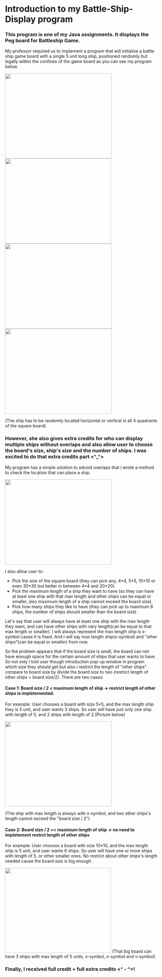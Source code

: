 # Introduction to my Battle-Ship-Display program

<html><h3>This program is one of my Java assignments. It displays the Peg board for Battleship Game.</h3>

My professor required us to implement a program that will initialize a battle ship game board with a single 5 unit long ship, 
positioned randomly but legally within the confines of the game board as you can see my program below.


<img src="https://user-images.githubusercontent.com/101363199/211139208-89b91998-b9cf-4af3-a50b-4c2669c6a042.png" width="352" height="280">   <img src="https://user-images.githubusercontent.com/101363199/211139245-b8c638cf-ee71-4ade-8cfe-6e6213a44619.png" width="350" height="280">
<img src="https://user-images.githubusercontent.com/101363199/211139287-fbbc6a40-a866-43cf-88bc-0f537fae9ab5.png" width="352" height="280">   <img src="https://user-images.githubusercontent.com/101363199/211139952-1eaebb59-26d2-497c-9ad8-c389c6883117.png" width="352" height="280">

(The ship has to be randomly located horizontal or vertical in all 4 quadrants of the square board)

<h3>However, she also gives extra credits for who can display multiple ships without overlaps and also allow user 
to choose the board's size, ship's size and the number of ships. I was excited to do that extra credits part <^_^></h3>

My program has a simple solution to advoid overlaps that i wrote a method to check the location that can place a ship.


<img src="https://user-images.githubusercontent.com/101363199/211140567-07413947-390f-4073-89c9-eb3b6c5433b4.png" width="352" height="280">


I also allow user to:
+ Pick the size of the square board (they can pick any, 4\*4, 5\*5, 10\*10 or even 30\*30 but better in between 4\*4 and 20\*20).
+ Pick the maximum length of a ship they want to have (so they can have at least one ship with that max length and other ships
can be equal or smaller, also maximum length of a ship cannot exceed the board size).
+ Pick how many ships they like to have (they can pick up to maximum 8 ships, the number of ships should smaller than the board size)

Let's say that user will always have at least one ship with the max length they want, and can have other ships 
with vary length(can be equal to that max length or smaller). I will always represent the max length ship is x-symbol cause it is fixed.
And I will say max length ship(x-symbol) and "other ships"(can be equal or smaller) from now.

So the problem appears that if the board size is small, the board can not have enough space for the certain amount of ships that user wants to have.
So not only I told user though introduction pop-up window in program which size they should get but also i restrict the length of "other ships"
compare to board size by divide the board size to two (restrict length of other ships = board size/2). There are two cases:

<h4>Case 1: Board size / 2 < maximum length of ship -> restrict length of other ships is impletemented.</h4>

For example: User chooses a board with size 5\*5, and the max length ship they is 5 unit, and user wants 3 ships. 
             So user will have just only one ship with length of 5, and 2 ships with length of 2.(Picture below)


<img src="https://user-images.githubusercontent.com/101363199/211141469-5de6f132-b57c-4bdd-96c8-399d1367110f.png" width="352" height="280">

(The ship with max length is always with x-symbol, and two other ships's length cannot exceed the "board size / 2")


<h4>Case 2: Board size / 2 >= maximum length of ship -> no need to impletement restrct length of other ships</h4>

For example: User chooses a board with size 10\*10, and the max length ship is 5 unit, and user wants 6 ships.
             So user will have one or more ships with length of 5, or other smaller ones. 
             No restrict about other ships's length needed cause the board size is big enough.


<img src="https://user-images.githubusercontent.com/101363199/211142018-dd081b39-466f-4b68-b525-a58989fb7b47.png" width="350" height="280">
(That big board can have 3 ships with max length of 5 units, x-symbol, n-symbol and v-symbol)


<h3>Finally, I received full credit + full extra credits <^ - ^>!</h3>


     








